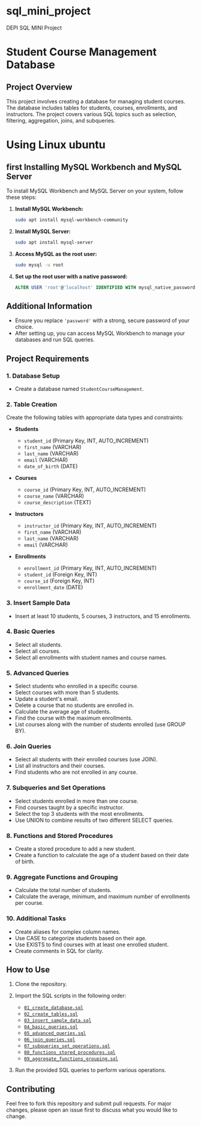 # sql_mini_project
DEPI SQL MINI Project
# Student Course Management Database

## Project Overview

This project involves creating a database for managing student courses. The database includes tables for students, courses, enrollments, and instructors. The project covers various SQL topics such as selection, filtering, aggregation, joins, and subqueries.

# Using Linux ubuntu

## first Installing MySQL Workbench and MySQL Server

To install MySQL Workbench and MySQL Server on your system, follow these steps:

1. **Install MySQL Workbench:**

    ```bash
    sudo apt install mysql-workbench-community
    ```

2. **Install MySQL Server:**

    ```bash
    sudo apt install mysql-server
    ```

3. **Access MySQL as the root user:**

    ```bash
    sudo mysql -u root
    ```

4. **Set up the root user with a native password:**

    ```sql
    ALTER USER 'root'@'localhost' IDENTIFIED WITH mysql_native_password BY 'password';
    ```

## Additional Information

- Ensure you replace `'password'` with a strong, secure password of your choice.
- After setting up, you can access MySQL Workbench to manage your databases and run SQL queries.




## Project Requirements

### 1. Database Setup

- Create a database named `StudentCourseManagement`.

### 2. Table Creation

Create the following tables with appropriate data types and constraints:

- **Students**
  - `student_id` (Primary Key, INT, AUTO_INCREMENT)
  - `first_name` (VARCHAR)
  - `last_name` (VARCHAR)
  - `email` (VARCHAR)
  - `date_of_birth` (DATE)

- **Courses**
  - `course_id` (Primary Key, INT, AUTO_INCREMENT)
  - `course_name` (VARCHAR)
  - `course_description` (TEXT)

- **Instructors**
  - `instructor_id` (Primary Key, INT, AUTO_INCREMENT)
  - `first_name` (VARCHAR)
  - `last_name` (VARCHAR)
  - `email` (VARCHAR)

- **Enrollments**
  - `enrollment_id` (Primary Key, INT, AUTO_INCREMENT)
  - `student_id` (Foreign Key, INT)
  - `course_id` (Foreign Key, INT)
  - `enrollment_date` (DATE)

### 3. Insert Sample Data

- Insert at least 10 students, 5 courses, 3 instructors, and 15 enrollments.

### 4. Basic Queries

- Select all students.
- Select all courses.
- Select all enrollments with student names and course names.

### 5. Advanced Queries

- Select students who enrolled in a specific course.
- Select courses with more than 5 students.
- Update a student's email.
- Delete a course that no students are enrolled in.
- Calculate the average age of students.
- Find the course with the maximum enrollments.
- List courses along with the number of students enrolled (use GROUP BY).

### 6. Join Queries

- Select all students with their enrolled courses (use JOIN).
- List all instructors and their courses.
- Find students who are not enrolled in any course.

### 7. Subqueries and Set Operations

- Select students enrolled in more than one course.
- Find courses taught by a specific instructor.
- Select the top 3 students with the most enrollments.
- Use UNION to combine results of two different SELECT queries.

### 8. Functions and Stored Procedures

- Create a stored procedure to add a new student.
- Create a function to calculate the age of a student based on their date of birth.

### 9. Aggregate Functions and Grouping

- Calculate the total number of students.
- Calculate the average, minimum, and maximum number of enrollments per course.

### 10. Additional Tasks

- Create aliases for complex column names.
- Use CASE to categorize students based on their age.
- Use EXISTS to find courses with at least one enrolled student.
- Create comments in SQL for clarity.

## How to Use

1. Clone the repository.
2. Import the SQL scripts in the following order:
    - [`01_create_database.sql`](https://github.com/MrSha3ban/sql_mini_project/blob/main/1_Database%20Setup.sql)
    - [`02_create_tables.sql`](https://github.com/MrSha3ban/sql_mini_project/blob/main/2_Table%20Creation.sql)
    - [`03_insert_sample_data.sql`](https://github.com/MrSha3ban/sql_mini_project/blob/main/3_Insert%20Sample%20Data.sql)
    - [`04_basic_queries.sql`](https://github.com/MrSha3ban/sql_mini_project/blob/main/4_Basic%20Queries.sql)
    - [`05_advanced_queries.sql`](https://github.com/MrSha3ban/sql_mini_project/blob/main/5_Advanced%20Queries.sql)
    - [`06_join_queries.sql`](https://github.com/MrSha3ban/sql_mini_project/blob/main/6_Join%20Queries.sql)
    - [`07_subqueries_set_operations.sql`](https://github.com/MrSha3ban/sql_mini_project/blob/main/7_Subqueries%20and%20Set%20Operations.sql)
    - [`08_functions_stored_procedures.sql`](https://github.com/MrSha3ban/sql_mini_project/blob/main/8_Functions%20and%20Stored%20Procedures.sql)
    - [`09_aggregate_functions_grouping.sql`](https://github.com/MrSha3ban/sql_mini_project/blob/main/9_aggregate_functions_grouping.sql)

3. Run the provided SQL queries to perform various operations.

## Contributing

Feel free to fork this repository and submit pull requests. For major changes, please open an issue first to discuss what you would like to change.

